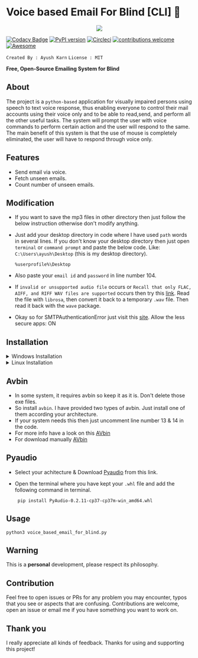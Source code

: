 # Voice based Email For Blind [CLI] :email:	

<p align="center">
 <img src="https://i.ibb.co/zZnR5H3/download.png" border="0" /></p>

<p align="center">
 
[![Codacy Badge](https://api.codacy.com/project/badge/Grade/71e0d668762049618c4d33fb0a62b7a7)](https://www.codacy.com/manual/hacky1997/voice-based-email-for-blind?utm_source=github.com&amp;utm_medium=referral&amp;utm_content=hacky1997/voice-based-email-for-blind&amp;utm_campaign=Badge_Grade)
[![PyPI version](https://badge.fury.io/py/codacy-coverage.svg)](https://badge.fury.io/py/codacy-coverage)
[![Circleci](https://circleci.com/gh/hacky1997/voice-based-email-for-blind.svg?style=svg)](https://circleci.com/gh/hacky1997/voice-based-email-for-blind)
[![contributions welcome](https://img.shields.io/badge/contributions-welcome-brightgreen.svg)](https://github.com/hacky1997/voice-based-email-for-blind/fork)
[![Awesome](https://awesome.re/badge-flat.svg)](https://awesome.re)
 
`Created By : Ayush Karn`
`License : MIT`


</p>

**Free, Open-Source Emailing System for Blind**

## About
   The project is a `python-based` application for visually impaired persons using speech to text voice response, thus enabling everyone to control their mail accounts using their voice only and to be able to read,send, and perform all the other useful tasks. The system will prompt the user with voice commands to perform certain action and the user will respond to the same. The main benefit of this system is that the use of mouse is completely eliminated, the user will have to respond through voice only.
   
## Features
* Send email via voice.
* Fetch unseen emails.
* Count number of unseen emails.

## Modification
 * If you want to save the mp3 files in other directory then just follow the below instruction otherwise don't modify anything. 
 * Just add your desktop directory in code where I have used `path` words in several lines. If you don't know your desktop directory then just open `terminal` or `command prompt` and paste the below code. Like: `C:\Users\ayush\Desktop` (this is my desktop directory).
 
   ```%userprofile%\Desktop```
   
 * Also paste your `email id` and `password` in line number 104.
 * If `invalid or unsupported audio file` occurs or `Recall that only FLAC, AIFF, and RIFF WAV files are supported` occurs then try this [link](https://stackoverflow.com/questions/25672289/failed-to-open-file-file-wav-as-a-wav-due-to-file-does-not-start-with-riff-id/57349558#57349558). Read the file with `librosa`, then convert it back to a temporary `.wav` file. Then read it back with the `wave` package.
 * Okay so for SMTPAuthenticationError just visit this [site](https://myaccount.google.com/lesssecureapps). Allow the less secure  apps: ON

## Installation

<details><summary>Windows Installation</summary>

#### Installation with Python3
   ```C:\Users\ayush>git clone https://github.com/ayushak1/voice-based-email-for-blind.git```
   
   ```C:\Users\ayush>cd voice-based-email-for-blind```
   
   ```C:\Users\sayak>python3 -m pip install -r requirements.txt```
   
   ```C:\Users\sayak>python3 voice_based_email_for_blind.py```
 
</details>

<details><summary>Linux Installation</summary>

#### Installation with Python3
  ```root@kali:~/git clone https://github.com/ayushak1/voice-based-email-for-blind.git```
  
  ```root@kali:~/cd voice-based-email-for-blind```
  
  ```root@kali:~/pip3 install -r requirements.txt```
  
  ```root@kali:~/python3 voice_based_email_for_blind.py```
  
</details>

## Avbin
 * In some system, it requires avbin so keep it as it is. Don't delete those exe files.
 * So install `avbin`. I have provided two types of avbin. Just install one of them according your architecture.
 * If your system needs this then just uncomment line number 13 & 14 in the code.
 * For more info have a look on this [AVbin](https://github.com/AVbin/AVbin)
 * For download manually [AVbin](http://avbin.github.io/AVbin/Download.html)

## Pyaudio
 * Select your achitecture & Download [Pyaudio](https://www.lfd.uci.edu/~gohlke/pythonlibs/#pyaudio) from this link.
 * Open the terminal where you have kept your `.whl` file and add the following command in terminal.

   ``` pip install PyAudio-0.2.11-cp37-cp37m-win_amd64.whl```  
   
## Usage
 ```python3 voice_based_email_for_blind.py ```
 
## Warning
 This is a **personal** development, please respect its philosophy.
  

 
## Contribution
   Feel free to open issues or PRs for any problem you may encounter, typos that you see or aspects that are confusing. Contributions are welcome, open an issue or email me if you have something you want to work on.
 
## Thank you
I really appreciate all kinds of feedback. Thanks for using and supporting this project!

